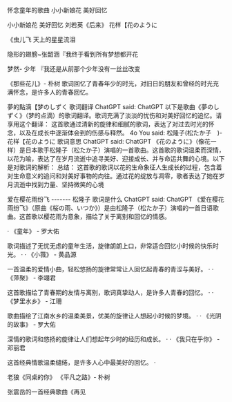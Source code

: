 怀念童年的歌曲  小小新娘花  美好回忆




小小新娘花  美好回忆
刘若英《后来》
花样【花のように

《虫儿飞 天上的星星流泪

隐形的翅膀~张韶涵『我终于看到所有梦想都开花



梦然- 少年 『我还是从前那个少年没有一丝丝改变

《那些花儿》- 朴树
歌词回忆了青春年少的时光，对旧日的朋友和曾经的时光充满怀念，是许多人的青春回忆。

夢的點滴【梦のしずく 歌词翻译
ChatGPT said:
ChatGPT
以下是歌曲《夢のしずく》（梦的点滴）的歌词翻译。歌词充满了淡淡的忧伤和对美好回忆的追忆。请享用这个翻译：
这首歌通过清新的旋律和细腻的歌词，表达了对过去时光的怀念，以及在成长中逐渐体会到的伤感与释然。
4o
You said:
松隆子(松たか子　)-花样【花のように 歌词意思
ChatGPT said:
ChatGPT
《花のように》（像花一样）是日本歌手松隆子（松たか子）演唱的一首歌曲。这首歌的歌词温柔而深情，以花为喻，表达了在岁月流逝中追寻美好、迎接成长、并与命运共舞的心境。以下是对歌词的解析：
总结：
这首歌的歌词以花的生命象征人生成长的过程，包含着对生命意义的追问和对美好事物的向往。通过花的绽放与凋零，歌者表达了她在岁月流逝中找到力量、坚持微笑的心境

爱在樱花雨纷飞 ------- 松隆子 歌词是什么
ChatGPT said:
ChatGPT
《爱在樱花雨纷飞》（原曲《桜の雨、いつか》）是由松隆子（松たか子）演唱的一首日语歌曲。这首歌以樱花雨为意象，描绘了关于离别和回忆的情感。




·  《童年》 - 罗大佑

歌词描述了无忧无虑的童年生活，旋律朗朗上口，非常适合回忆小时候的快乐时光。
·  ·  《小薇》 - 黄品源

一首温柔的爱情小曲，轻松悠扬的旋律常常让人回忆起青春的青涩与美好。
 ·  ·  《萍聚》 - 李翊君

这首歌描绘了青春期的友情与离别，歌词真挚动人，是许多人青春的回忆。
 ·  ·  《梦里水乡》 - 江珊

歌曲描绘了江南水乡的温柔美景，优美的旋律让人想起小时候的梦境。
·  ·  《光阴的故事》 - 罗大佑

深情的歌词和悠扬的旋律让人们想起年少时的经历和成长。
·  ·  《我只在乎你》 - 邓丽君

这首经典情歌温柔缱绻，是许多人心中最美好的回忆。
 ·  

老狼《同桌的你》
《平凡之路》- 朴树

张震岳的一首经典歌曲《再见




